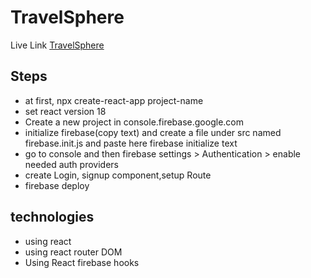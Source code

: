 # TravelSphere

Live Link [TravelSphere](https://travelsphere-18293.web.app/)

## Steps

- at first, npx create-react-app project-name
- set react version 18
- Create a new project in console.firebase.google.com
- initialize firebase(copy text) and create a file under src named firebase.init.js and paste here firebase initialize text
- go to console and then firebase settings > Authentication > enable needed auth providers
- create Login, signup component,setup Route
- firebase deploy

## technologies

- using react
- using react router DOM
- Using React firebase hooks
